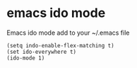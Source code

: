 # emacs ido mode

Emacs ido mode add to your ~/.emacs file

```
(setq indo-enable-flex-matching t)
(set ido-everywhere t)
(ido-mode 1)
```
